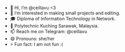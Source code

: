 - 👋 Hi, I’m @ceillavu <3
- 👀 I’m interested in making small projects and editing.
- 🎓 Diploma of Information Technology in Network.
- 🏫 Polytechnic Kuching Sarawak, Malaysia.
- 📫 Reach me on Telegram: @ceillavu
- 😄 Pronouns: she/her
- ⚡ Fun fact: I am not fun :(

<!---
ceillavu/ceillavu is a ✨ special ✨ repository because its `README.md` (this file) appears on your GitHub profile.
You can click the Preview link to take a look at your changes.
--->

